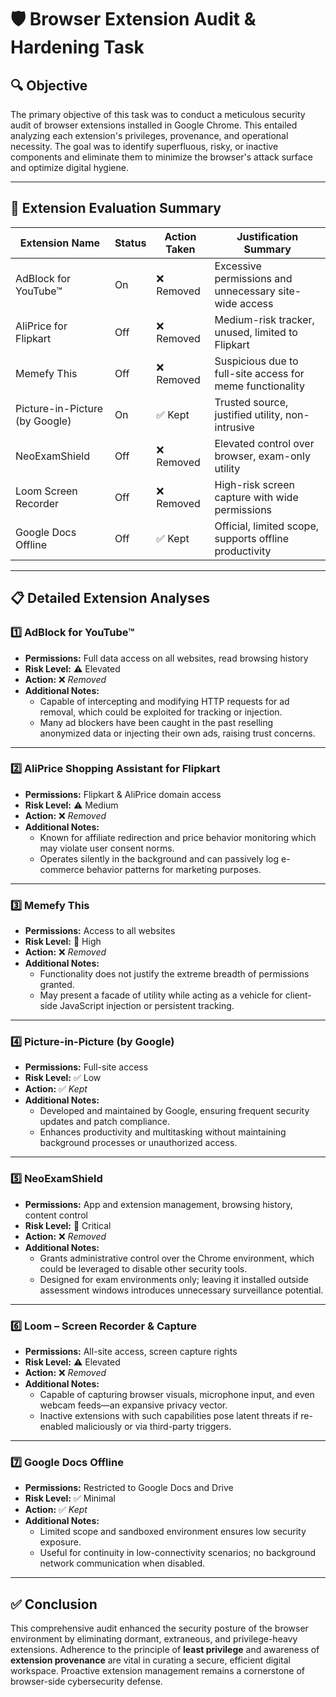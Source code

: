 # 🛡️ Browser Extension Audit & Hardening Task

## 🔍 Objective

The primary objective of this task was to conduct a meticulous security audit of browser extensions installed in Google Chrome. This entailed analyzing each extension's privileges, provenance, and operational necessity. The goal was to identify superfluous, risky, or inactive components and eliminate them to minimize the browser's attack surface and optimize digital hygiene.

---

## 🧩 Extension Evaluation Summary

| Extension Name                     | Status    | Action Taken | Justification Summary                                      |
|-----------------------------------|-----------|--------------|-------------------------------------------------------------|
| AdBlock for YouTube™              | On        | ❌ Removed   | Excessive permissions and unnecessary site-wide access     |
| AliPrice for Flipkart             | Off       | ❌ Removed   | Medium-risk tracker, unused, limited to Flipkart           |
| Memefy This                       | Off       | ❌ Removed   | Suspicious due to full-site access for meme functionality  |
| Picture-in-Picture (by Google)    | On        | ✅ Kept      | Trusted source, justified utility, non-intrusive           |
| NeoExamShield                     | Off       | ❌ Removed   | Elevated control over browser, exam-only utility           |
| Loom Screen Recorder              | Off       | ❌ Removed   | High-risk screen capture with wide permissions             |
| Google Docs Offline               | Off       | ✅ Kept      | Official, limited scope, supports offline productivity     |

---

## 📋 Detailed Extension Analyses

### 1️⃣ AdBlock for YouTube™
- **Permissions:** Full data access on all websites, read browsing history  
- **Risk Level:** ⚠️ Elevated  
- **Action:** ❌ *Removed*  
- **Additional Notes:**
  - Capable of intercepting and modifying HTTP requests for ad removal, which could be exploited for tracking or injection.  
  - Many ad blockers have been caught in the past reselling anonymized data or injecting their own ads, raising trust concerns.

---

### 2️⃣ AliPrice Shopping Assistant for Flipkart
- **Permissions:** Flipkart & AliPrice domain access  
- **Risk Level:** ⚠️ Medium  
- **Action:** ❌ *Removed*  
- **Additional Notes:**
  - Known for affiliate redirection and price behavior monitoring which may violate user consent norms.  
  - Operates silently in the background and can passively log e-commerce behavior patterns for marketing purposes.

---

### 3️⃣ Memefy This
- **Permissions:** Access to all websites  
- **Risk Level:** 🔴 High  
- **Action:** ❌ *Removed*  
- **Additional Notes:**
  - Functionality does not justify the extreme breadth of permissions granted.  
  - May present a facade of utility while acting as a vehicle for client-side JavaScript injection or persistent tracking.

---

### 4️⃣ Picture-in-Picture (by Google)
- **Permissions:** Full-site access  
- **Risk Level:** ✅ Low  
- **Action:** ✅ *Kept*  
- **Additional Notes:**
  - Developed and maintained by Google, ensuring frequent security updates and patch compliance.  
  - Enhances productivity and multitasking without maintaining background processes or unauthorized access.

---

### 5️⃣ NeoExamShield
- **Permissions:** App and extension management, browsing history, content control  
- **Risk Level:** 🔴 Critical  
- **Action:** ❌ *Removed*  
- **Additional Notes:**
  - Grants administrative control over the Chrome environment, which could be leveraged to disable other security tools.  
  - Designed for exam environments only; leaving it installed outside assessment windows introduces unnecessary surveillance potential.

---

### 6️⃣ Loom – Screen Recorder & Capture
- **Permissions:** All-site access, screen capture rights  
- **Risk Level:** ⚠️ Elevated  
- **Action:** ❌ *Removed*  
- **Additional Notes:**
  - Capable of capturing browser visuals, microphone input, and even webcam feeds—an expansive privacy vector.  
  - Inactive extensions with such capabilities pose latent threats if re-enabled maliciously or via third-party triggers.

---

### 7️⃣ Google Docs Offline
- **Permissions:** Restricted to Google Docs and Drive  
- **Risk Level:** ✅ Minimal  
- **Action:** ✅ *Kept*  
- **Additional Notes:**
  - Limited scope and sandboxed environment ensures low security exposure.  
  - Useful for continuity in low-connectivity scenarios; no background network communication when disabled.

---

## ✅ Conclusion

This comprehensive audit enhanced the security posture of the browser environment by eliminating dormant, extraneous, and privilege-heavy extensions. Adherence to the principle of **least privilege** and awareness of **extension provenance** are vital in curating a secure, efficient digital workspace. Proactive extension management remains a cornerstone of browser-side cybersecurity defense.


